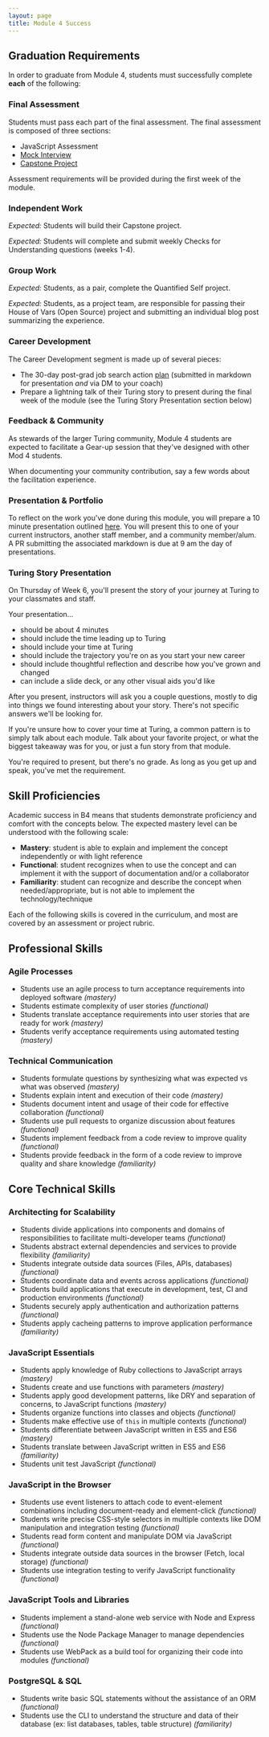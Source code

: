 ```yaml
---
layout: page
title: Module 4 Success
---
```


## Graduation Requirements

In order to graduate from Module 4, students must successfully complete **each** of the following:

### Final Assessment

Students must pass each part of the final assessment. The final assessment is composed of three sections:

* JavaScript Assessment
* [Mock Interview](https://gist.github.com/ameseee/e1bcf257e7bdf2a4a429d7fd12f67306)
* [Capstone Project](http://curriculum.turing.edu/module4/capstone_project_overview)

Assessment requirements will be provided during the first week of the module.

### Independent Work

*Expected:* Students will build their Capstone project.

*Expected:* Students will complete and submit weekly Checks for Understanding questions (weeks 1-4).

### Group Work

*Expected:* Students, as a pair, complete the Quantified Self project.

*Expected:* Students, as a project team, are responsible for passing their House of Vars (Open Source) project and submitting an individual blog post summarizing the experience.

### Career Development

The Career Development segment is made up of several pieces:

- The 30-day post-grad job search action [plan](https://github.com/turingschool/career-development-curriculum/blob/master/module_four/post_grad_plan.md) (submitted in markdown for presentation _and_ via DM to your coach)
- Prepare a lightning talk of their Turing story to present during the final week of the module (see the Turing Story Presentation section below)

### Feedback & Community

As stewards of the larger Turing community, Module 4 students are expected to facilitate a Gear-up session that they've designed with other Mod 4 students.

When documenting your community contribution, say a few words about the facilitation experience.

### Presentation & Portfolio

To reflect on the work you've done during this module, you will prepare a 10 minute presentation outlined [here](https://gist.github.com/LouisaBarrett/03aa5567937943ca274437205bc35271). You will present this to one of your current instructors, another staff member, and a community member/alum. A PR submitting the associated markdown is due at 9 am the day of presentations.

### Turing Story Presentation

On Thursday of Week 6, you'll present the story of your journey at Turing to your classmates and staff.

Your presentation...

-   should be about 4 minutes
-   should include the time leading up to Turing
-   should include your time at Turing
-   should include the trajectory you're on as you start your new career
-   should include thoughtful reflection and describe how you've grown and changed
-   can include a slide deck, or any other visual aids you'd like

After you present, instructors will ask you a couple questions, mostly to dig into things we found interesting about your story. There's not specific answers we'll be looking for.

If you're unsure how to cover your time at Turing, a common pattern is to simply talk about each module. Talk about your favorite project, or what the biggest takeaway was for you, or just a fun story from that module.

You're required to present, but there's no grade. As long as you get up and speak, you've met the requirement.

## Skill Proficiencies

Academic success in B4 means that students demonstrate proficiency and comfort with the concepts below. The expected mastery level can be understood with the following scale:

* **Mastery**: student is able to explain and implement the concept independently or with light reference
* **Functional**: student recognizes when to use the concept and can implement it with the support of documentation and/or a collaborator
* **Familiarity**: student can recognize and describe the concept when needed/appropriate, but is not able to implement the technology/technique

Each of the following skills is covered in the curriculum, and most are covered by an assessment or project rubric.

## Professional Skills

### Agile Processes

* Students use an agile process to turn acceptance requirements into deployed software *(mastery)*
* Students estimate complexity of user stories *(functional)*
* Students translate acceptance requirements into user stories that are ready for work *(mastery)*
* Students verify acceptance requirements using automated testing *(mastery)*

### Technical Communication

* Students formulate questions by synthesizing what was expected vs what was observed *(mastery)*
* Students explain intent and execution of their code *(mastery)*
* Students document intent and usage of their code for effective collaboration *(functional)*
* Students use pull requests to organize discussion about features *(functional)*
* Students implement feedback from a code review to improve quality *(functional)*
* Students provide feedback in the form of a code review to improve quality and share knowledge *(familiarity)*

## Core Technical Skills

### Architecting for Scalability

* Students divide applications into components and domains of responsibilities to facilitate multi-developer teams *(functional)*
* Students abstract external dependencies and services to provide flexibility *(familiarity)*
* Students integrate outside data sources (Files, APIs, databases) *(functional)*
* Students coordinate data and events across applications *(functional)*
* Students build applications that execute in development, test, CI and production environments *(functional)*
* Students securely apply authentication and authorization patterns *(functional)*
* Students apply cacheing patterns to improve application performance *(familiarity)*

### JavaScript Essentials

* Students apply knowledge of Ruby collections to JavaScript arrays *(mastery)*
* Students create and use functions with parameters *(mastery)*
* Students apply good development patterns, like DRY and separation of concerns, to JavaScript functions *(mastery)*
* Students organize functions into classes and objects *(functional)*
* Students make effective use of `this` in multiple contexts *(functional)*
* Students differentiate between JavaScript written in ES5 and ES6 *(mastery)*
* Students translate between JavaScript written in ES5 and ES6 *(familiarity)*
* Students unit test JavaScript *(functional)*

### JavaScript in the Browser

* Students use event listeners to attach code to event-element combinations including document-ready and element-click *(functional)*
* Students write precise CSS-style selectors in multiple contexts like DOM manipulation and integration testing *(functional)*
* Students read form content and manipulate DOM via JavaScript *(functional)*
* Students integrate outside data sources in the browser (Fetch, local storage) *(functional)*
* Students use integration testing to verify JavaScript functionality *(functional)*

### JavaScript Tools and Libraries

* Students implement a stand-alone web service with Node and Express *(functional)*
* Students use the Node Package Manager to manage dependencies *(functional)*
* Students use WebPack as a build tool for organizing their code into modules *(functional)*

### PostgreSQL & SQL

* Students write basic SQL statements without the assistance of an ORM *(functional)*
* Students use the CLI to understand the structure and data of their database (ex: list databases, tables, table structure) *(familiarity)*

